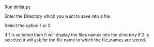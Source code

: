 Run dirlist.py

Enter the Directory which you want to save into a file

Select the option 1 or 2

If 1 is selected then It will display the files names into the directory
If 2 is selected it will ask for the file name to which the file_names are stored.
